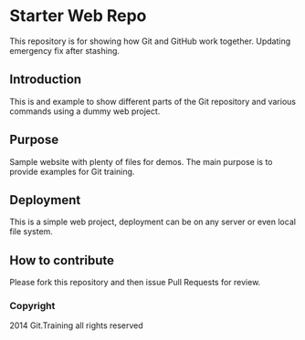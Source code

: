 # Starter Web Repo

This repository is for showing how Git and GitHub work together.
Updating emergency fix after stashing.

## Introduction

This is and example to show different parts of the Git repository and various commands using a dummy web project.

## Purpose

Sample website with plenty of files for demos. The main purpose is to provide examples for Git training.

## Deployment

This is a simple web project, deployment can be on any server or even local file system.

## How to contribute

Please fork this repository and then issue Pull Requests for review.

### Copyright

2014 Git.Training all rights reserved
